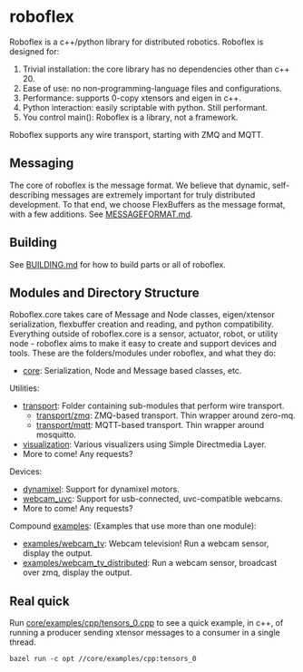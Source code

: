 # roboflex

Roboflex is a c++/python library for distributed robotics. Roboflex is designed for:

1. Trivial installation: the core library has no dependencies other than c++ 20.
2. Ease of use: no non-programming-language files and configurations.
3. Performance: supports 0-copy xtensors and eigen in c++.
4. Python interaction: easily scriptable with python. Still performant.
5. You control main(): Roboflex is a library, not a framework.

Roboflex supports any wire transport, starting with ZMQ and MQTT.

## Messaging

The core of roboflex is the message format. We believe that dynamic, self-describing messages are extremely important for truly distributed development. To that end, we choose FlexBuffers as the message format, with a few additions. See [MESSAGEFORMAT.md](core/MESSAGEFORMAT.md).

## Building

See [BUILDING.md](BUILDING.md) for how to build parts or all of roboflex.

## Modules and Directory Structure

Roboflex.core takes care of Message and Node classes, eigen/xtensor serialization, flexbuffer creation and reading, and python compatibility. Everything outside of roboflex.core is a sensor, actuator, robot, or utility node - roboflex aims to make it easy to create and support devices and tools. These are the folders/modules under roboflex, and what they do:

* [core](core/): Serialization, Node and Message based classes, etc.

Utilities:
* [transport](transport/): Folder containing sub-modules that perform wire transport.
    * [transport/zmq](transport/zmq/): ZMQ-based transport. Thin wrapper around zero-mq. 
    * [transport/mqtt](transport/mqtt/): MQTT-based transport. Thin wrapper around mosquitto.
* [visualization](visualization/): Various visualizers using Simple Directmedia Layer.
* More to come! Any requests?

Devices:
* [dynamixel](dynamixel/): Support for dynamixel motors.
* [webcam_uvc](webcam_uvc/): Support for usb-connected, uvc-compatible webcams.
* More to come! Any requests?

Compound [examples](examples/): (Examples that use more than one module):
* [examples/webcam_tv](examples/webcam_tv/): Webcam television! Run a webcam sensor, display the output.
* [examples/webcam_tv_distributed](examples/webcam_tv_distributed/): Run a webcam sensor, broadcast over zmq, display the output.


## Real quick

Run [core/examples/cpp/tensors_0.cpp](core/examples/cpp/tensors_0.cpp) to see a quick example, in c++, of running a producer sending xtensor messages to a consumer in a single thread.

    bazel run -c opt //core/examples/cpp:tensors_0